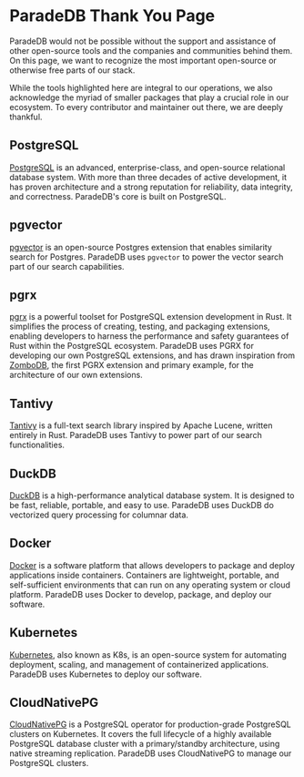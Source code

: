 # ParadeDB Thank You Page

ParadeDB would not be possible without the support and assistance of other open-source
tools and the companies and communities behind them. On this page, we want to recognize
the most important open-source or otherwise free parts of our stack.

While the tools highlighted here are integral to our operations, we also
acknowledge the myriad of smaller packages that play a crucial role in our ecosystem.
To every contributor and maintainer out there, we are deeply thankful.

## PostgreSQL

[PostgreSQL](https://www.postgresql.org/) is an advanced, enterprise-class, and
open-source relational database system. With more than three decades of active development,
it has proven architecture and a strong reputation for reliability, data integrity,
and correctness. ParadeDB's core is built on PostgreSQL.

## pgvector

[pgvector](https://github.com/pgvector/pgvector) is an open-source Postgres extension that enables
similarity search for Postgres. ParadeDB uses `pgvector` to power the vector search part of our
search capabilities.

## pgrx

[pgrx](https://github.com/pgcentralfoundation/pgrx) is a powerful toolset for
PostgreSQL extension development in Rust. It simplifies the process of creating,
testing, and packaging extensions, enabling developers to harness the performance
and safety guarantees of Rust within the PostgreSQL ecosystem. ParadeDB uses PGRX
for developing our own PostgreSQL extensions, and has drawn inspiration from [ZomboDB](https://github.com/zombodb/zombodb),
the first PGRX extension and primary example, for the architecture of our own extensions.

## Tantivy

[Tantivy](https://github.com/quickwit-oss/tantivy) is a full-text search library
inspired by Apache Lucene, written entirely in Rust. ParadeDB uses Tantivy to power
part of our search functionalities.

## DuckDB

[DuckDB](https://github.com/duckdb/duckdb) is a high-performance analytical database system. It is designed to be fast, reliable, portable, and easy to use. ParadeDB uses DuckDB do vectorized query processing for columnar data.

## Docker

[Docker](https://www.docker.com) is a software platform that allows developers to
package and deploy applications inside containers. Containers are lightweight, portable,
and self-sufficient environments that can run on any operating system or cloud platform.
ParadeDB uses Docker to develop, package, and deploy our software.

## Kubernetes

[Kubernetes](https://kubernetes.io), also known as K8s, is an open-source system
for automating deployment, scaling, and management of containerized applications.
ParadeDB uses Kubernetes to deploy our software.

## CloudNativePG

[CloudNativePG](https://github.com/cloudnative-pg/cloudnative-pg) is a PostgreSQL
operator for production-grade PostgreSQL clusters on Kubernetes. It covers the full
lifecycle of a highly available PostgreSQL database cluster with a primary/standby
architecture, using native streaming replication. ParadeDB uses CloudNativePG to
manage our PostgreSQL clusters.
